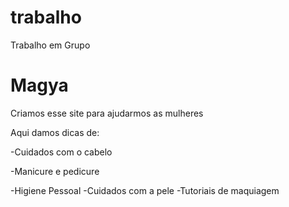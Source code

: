 # trabalho
Trabalho em Grupo
<!DOCTYPE html>
<html>
    <head>
        <h1>Magya</h1>
        <p>Criamos esse site para ajudarmos as mulheres</p>
    </head>
    <body>
        <p>Aqui damos dicas de:</p>
        <p>-Cuidados com o cabelo</p>
        <p>-Manicure e pedicure</p>
        <p></p>-Higiene Pessoal
        -Cuidados com a pele
        -Tutoriais de maquiagem
    </body>
</html>
